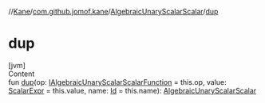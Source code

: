 //[Kane](../../index.md)/[com.github.jomof.kane](../index.md)/[AlgebraicUnaryScalarScalar](index.md)/[dup](dup.md)



# dup  
[jvm]  
Content  
fun [dup](dup.md)(op: [IAlgebraicUnaryScalarScalarFunction](../-i-algebraic-unary-scalar-scalar-function/index.md) = this.op, value: [ScalarExpr](../-scalar-expr/index.md) = this.value, name: [Id](../../com.github.jomof.kane.impl/index.md#%5Bcom.github.jomof.kane.impl%2FId%2F%2F%2FPointingToDeclaration%2F%5D%2FClasslikes%2F-1671738535) = this.name): [AlgebraicUnaryScalarScalar](index.md)  



